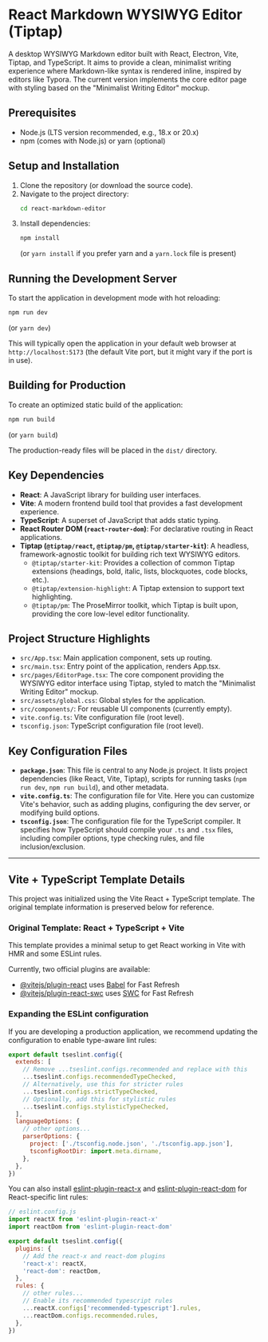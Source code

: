 # React Markdown WYSIWYG Editor (Tiptap)

A desktop WYSIWYG Markdown editor built with React, Electron, Vite, Tiptap, and TypeScript. It aims to provide a clean, minimalist writing experience where Markdown-like syntax is rendered inline, inspired by editors like Typora.
The current version implements the core editor page with styling based on the "Minimalist Writing Editor" mockup.

## Prerequisites

- Node.js (LTS version recommended, e.g., 18.x or 20.x)
- npm (comes with Node.js) or yarn (optional)

## Setup and Installation

1.  Clone the repository (or download the source code).
2.  Navigate to the project directory:
    ```bash
    cd react-markdown-editor
    ```
3.  Install dependencies:
    ```bash
    npm install
    ```
    (or `yarn install` if you prefer yarn and a `yarn.lock` file is present)

## Running the Development Server

To start the application in development mode with hot reloading:

```bash
npm run dev
```
(or `yarn dev`)

This will typically open the application in your default web browser at `http://localhost:5173` (the default Vite port, but it might vary if the port is in use).

## Building for Production

To create an optimized static build of the application:

```bash
npm run build
```
(or `yarn build`)

The production-ready files will be placed in the `dist/` directory.

## Key Dependencies

- **React**: A JavaScript library for building user interfaces.
- **Vite**: A modern frontend build tool that provides a fast development experience.
- **TypeScript**: A superset of JavaScript that adds static typing.
- **React Router DOM (`react-router-dom`)**: For declarative routing in React applications.
- **Tiptap (`@tiptap/react`, `@tiptap/pm`, `@tiptap/starter-kit`)**: A headless, framework-agnostic toolkit for building rich text WYSIWYG editors.
    - `@tiptap/starter-kit`: Provides a collection of common Tiptap extensions (headings, bold, italic, lists, blockquotes, code blocks, etc.).
    - `@tiptap/extension-highlight`: A Tiptap extension to support text highlighting.
    - `@tiptap/pm`: The ProseMirror toolkit, which Tiptap is built upon, providing the core low-level editor functionality.

## Project Structure Highlights

- `src/App.tsx`: Main application component, sets up routing.
- `src/main.tsx`: Entry point of the application, renders App.tsx.
- `src/pages/EditorPage.tsx`: The core component providing the WYSIWYG editor interface using Tiptap, styled to match the "Minimalist Writing Editor" mockup.
- `src/assets/global.css`: Global styles for the application.
- `src/components/`: For reusable UI components (currently empty).
- `vite.config.ts`: Vite configuration file (root level).
- `tsconfig.json`: TypeScript configuration file (root level).

## Key Configuration Files

-   **`package.json`**: This file is central to any Node.js project. It lists project dependencies (like React, Vite, Tiptap), scripts for running tasks (`npm run dev`, `npm run build`), and other metadata.
-   **`vite.config.ts`**: The configuration file for Vite. Here you can customize Vite's behavior, such as adding plugins, configuring the dev server, or modifying build options.
-   **`tsconfig.json`**: The configuration file for the TypeScript compiler. It specifies how TypeScript should compile your `.ts` and `.tsx` files, including compiler options, type checking rules, and file inclusion/exclusion.

---

## Vite + TypeScript Template Details

This project was initialized using the Vite React + TypeScript template. The original template information is preserved below for reference.

### Original Template: React + TypeScript + Vite

This template provides a minimal setup to get React working in Vite with HMR and some ESLint rules.

Currently, two official plugins are available:

- [@vitejs/plugin-react](https://github.com/vitejs/vite-plugin-react/blob/main/packages/plugin-react) uses [Babel](https://babeljs.io/) for Fast Refresh
- [@vitejs/plugin-react-swc](https://github.com/vitejs/vite-plugin-react/blob/main/packages/plugin-react-swc) uses [SWC](https://swc.rs/) for Fast Refresh

### Expanding the ESLint configuration

If you are developing a production application, we recommend updating the configuration to enable type-aware lint rules:

```js
export default tseslint.config({
  extends: [
    // Remove ...tseslint.configs.recommended and replace with this
    ...tseslint.configs.recommendedTypeChecked,
    // Alternatively, use this for stricter rules
    ...tseslint.configs.strictTypeChecked,
    // Optionally, add this for stylistic rules
    ...tseslint.configs.stylisticTypeChecked,
  ],
  languageOptions: {
    // other options...
    parserOptions: {
      project: ['./tsconfig.node.json', './tsconfig.app.json'],
      tsconfigRootDir: import.meta.dirname,
    },
  },
})
```

You can also install [eslint-plugin-react-x](https://github.com/Rel1cx/eslint-react/tree/main/packages/plugins/eslint-plugin-react-x) and [eslint-plugin-react-dom](https://github.com/Rel1cx/eslint-react/tree/main/packages/plugins/eslint-plugin-react-dom) for React-specific lint rules:

```js
// eslint.config.js
import reactX from 'eslint-plugin-react-x'
import reactDom from 'eslint-plugin-react-dom'

export default tseslint.config({
  plugins: {
    // Add the react-x and react-dom plugins
    'react-x': reactX,
    'react-dom': reactDom,
  },
  rules: {
    // other rules...
    // Enable its recommended typescript rules
    ...reactX.configs['recommended-typescript'].rules,
    ...reactDom.configs.recommended.rules,
  },
})
```
